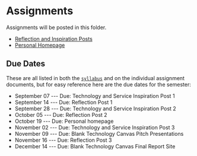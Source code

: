 # Assignments

Assignments will be posted in this folder.

- [Reflection and Inspiration Posts](reflection_and_inspiration_posts.md)
- [Personal Homepage](personal_homepage.md)


<!-- 
- [Blank Technology Canvas Pitch Presentation](blank_technology_presentation.md)
- [Blank Technology Canvas Report](blank_technology_canvas_report.md)
 -->

## Due Dates

These are all listed in both the [`syllabus`](../syllabus) and on the individual assignment documents, but for easy reference here are the due dates for the semester:

-  September 07 --- Due: Technology and Service Inspiration Post 1
-  September 14 --- Due: Reflection Post 1
-  September 28 --- Due: Technology and Service Inspiration Post 2
-  October 05 --- Due: Reflection Post 2
-  October 19 --- Due: Personal homepage
-  November 02 --- Due: Technology and Service Inspiration Post 3
-  November 09 --- Due: Blank Technology Canvas Pitch Presentations
-  November 16 --- Due: Reflection Post 3
-  December 14 --- Due: Blank Technology Canvas Final Report Site
